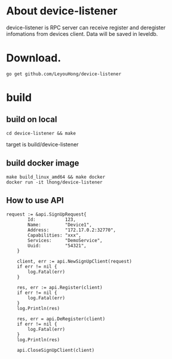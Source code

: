 # About device-listener 
device-listener is RPC server can receive register and deregister infomations from devices client.
Data will be saved in leveldb.

# Download.
````
go get github.com/LeyouHong/device-listener
````

# build
## build on local
````
cd device-listener && make
````
target is build/device-listener

## build docker image
````
make build_linux_amd64 && make docker
docker run -it lhong/device-listener
````

## How to use API
``````
request := &api.SignUpRequest{
		Id:           123,
		Name:         "Device1",
		Address:      "172.17.0.2:32770",
		Capabilities: "xxx",
		Services:     "DemoService",
		Uuid:         "54321",
	}

	client, err := api.NewSignUpClient(request)
	if err != nil {
		log.Fatal(err)
	}

	res, err := api.Register(client)
	if err != nil {
		log.Fatal(err)
	}
	log.Println(res)

	res, err = api.DeRegister(client)
	if err != nil {
		log.Fatal(err)
	}
	log.Println(res)

	api.CloseSignUpClient(client)
``````